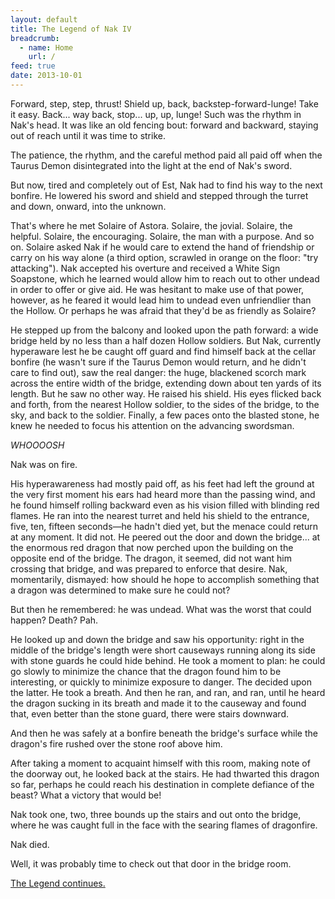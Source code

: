 ```yaml
---
layout: default
title: The Legend of Nak IV
breadcrumb:
  - name: Home
    url: /
feed: true
date: 2013-10-01
---
```

Forward, step, step, thrust!  Shield up, back, backstep-forward-lunge!  Take it easy.  Back... way back, stop... up, up, lunge!  Such was the rhythm in Nak's head.  It was like an old fencing bout: forward and backward, staying out of reach until it was time to strike.

The patience, the rhythm, and the careful method paid all paid off when the Taurus Demon disintegrated into the light at the end of Nak's sword.

But now, tired and completely out of Est, Nak had to find his way to the next bonfire.  He lowered his sword and shield and stepped through the turret and down, onward, into the unknown.

That's where he met Solaire of Astora.  Solaire, the jovial.  Solaire, the helpful.  Solaire, the encouraging.  Solaire, the man with a purpose.  And so on.  Solaire asked Nak if he would care to extend the hand of friendship or carry on his way alone (a third option, scrawled in orange on the floor: "try attacking").  Nak accepted his overture and received a White Sign Soapstone, which he learned would allow him to reach out to other undead in order to offer or give aid.  He was hesitant to make use of that power, however, as he feared it would lead him to undead even unfriendlier than the Hollow.  Or perhaps he was afraid that they'd be as friendly as Solaire?

He stepped up from the balcony and looked upon the path forward: a wide bridge held by no less than a half dozen Hollow soldiers.  But Nak, currently hyperaware lest he be caught off guard and find himself back at the cellar bonfire (he wasn't sure if the Taurus Demon would return, and he didn't care to find out), saw the real danger: the huge, blackened scorch mark across the entire width of the bridge, extending down about ten yards of its length.  But he saw no other way.  He raised his shield.  His eyes flicked back and forth, from the nearest Hollow soldier, to the sides of the bridge, to the sky, and back to the soldier.  Finally, a few paces onto the blasted stone, he knew he needed to focus his attention on the advancing swordsman.

*WHOOOOSH*

Nak was on fire.

His hyperawareness had mostly paid off, as his feet had left the ground at the very first moment his ears had heard more than the passing wind, and he found himself rolling backward even as his vision filled with blinding red flames.  He ran into the nearest turret and held his shield to the entrance, five, ten, fifteen seconds—he hadn't died yet, but the menace could return at any moment.  It did not.  He peered out the door and down the bridge... at the enormous red dragon that now perched upon the building on the opposite end of the bridge.  The dragon, it seemed, did not want him crossing that bridge, and was prepared to enforce that desire.  Nak, momentarily, dismayed: how should he hope to accomplish something that a dragon was determined to make sure he could not?

But then he remembered: he was undead.  What was the worst that could happen?  Death?  Pah.

He looked up and down the bridge and saw his opportunity: right in the middle of the bridge's length were short causeways running along its side with stone guards he could hide behind.  He took a moment to plan: he could go slowly to minimize the chance that the dragon found him to be interesting, or quickly to minimize exposure to danger.  The decided upon the latter.  He took a breath.  And then he ran, and ran, and ran, until he heard the dragon sucking in its breath and made it to the causeway and found that, even better than the stone guard, there were stairs downward.

And then he was safely at a bonfire beneath the bridge's surface while the dragon's fire rushed over the stone roof above him.

After taking a moment to acquaint himself with this room, making note of the doorway out, he looked back at the stairs.  He had thwarted this dragon so far, perhaps he could reach his destination in complete defiance of the beast?  What a victory that would be!

Nak took one, two, three bounds up the stairs and out onto the bridge, where he was caught full in the face with the searing flames of dragonfire.

Nak died.

Well, it was probably time to check out that door in the bridge room.

[The Legend continues.](nak-5.html)
